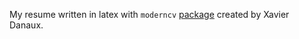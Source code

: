 My resume written in latex with `moderncv` [package](https://github.com/xdanaux/moderncv) created by Xavier Danaux.

